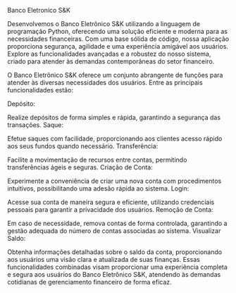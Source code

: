 Banco Eletronico S&K

Desenvolvemos o Banco Eletrônico S&K utilizando a linguagem de programação Python, oferecendo uma solução eficiente e moderna para as necessidades financeiras. Com uma base sólida de código, nossa aplicação proporciona segurança, agilidade e uma experiência amigável aos usuários. Explore as funcionalidades avançadas e a robustez do nosso sistema, criado para atender às demandas contemporâneas do setor financeiro.

O Banco Eletrônico S&K oferece um conjunto abrangente de funções para atender às diversas necessidades dos usuários. Entre as principais funcionalidades estão:

Depósito:

Realize depósitos de forma simples e rápida, garantindo a segurança das transações.
Saque:

Efetue saques com facilidade, proporcionando aos clientes acesso rápido aos seus fundos quando necessário.
Transferência:

Facilite a movimentação de recursos entre contas, permitindo transferências ágeis e seguras.
Criação de Conta:

Experimente a conveniência de criar uma nova conta com procedimentos intuitivos, possibilitando uma adesão rápida ao sistema.
Login:

Acesse sua conta de maneira segura e eficiente, utilizando credenciais pessoais para garantir a privacidade dos usuários.
Remoção de Conta:

Em caso de necessidade, remova contas de forma controlada, garantindo a gestão adequada do número de contas associadas ao sistema.
Visualizar Saldo:

Obtenha informações detalhadas sobre o saldo da conta, proporcionando aos usuários uma visão clara e atualizada de suas finanças.
Essas funcionalidades combinadas visam proporcionar uma experiência completa e segura aos usuários do Banco Eletrônico S&K, atendendo às demandas cotidianas de gerenciamento financeiro de forma eficaz.
